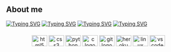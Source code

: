## About me

[![Typing SVG](https://readme-typing-svg.herokuapp.com?font=Fira+Code&weight=200&size=15&pause=1000&color=006AF7&width=435&lines=Hi%2C+I'm+Thomas;Hi%2C+I'm+Lpx)](https://git.io/typing-svg)
[![Typing SVG](https://readme-typing-svg.herokuapp.com?font=Fira+Code&weight=200&size=15&pause=1000&color=F7F7F7&width=435&lines=I'm+working+on+few+projects)](https://git.io/typing-svg)
[![Typing SVG](https://readme-typing-svg.herokuapp.com?font=Fira+Code&weight=200&size=15&pause=1000&color=F7F7F7&width=435&lines=I%E2%80%99m+currently+learning+C+language;I%E2%80%99m+currently+learning+Python;I%E2%80%99m+currently+learning+IT+Security)](https://git.io/typing-svg)
[![Typing SVG](https://readme-typing-svg.herokuapp.com?font=Fira+Code&weight=200&size=15&pause=1000&color=F7F7F7&width=435&lines=My+Discord+%3A+Lpx%230022)](https://git.io/typing-svg)


###

<div align="center">
  <img src="https://cdn.jsdelivr.net/gh/devicons/devicon/icons/html5/html5-original.svg" height="30" width="42" alt="html5 logo"  />
  <img src="https://cdn.jsdelivr.net/gh/devicons/devicon/icons/css3/css3-original.svg" height="30" width="42" alt="css3 logo"  />
  <img src="https://cdn.jsdelivr.net/gh/devicons/devicon/icons/python/python-original.svg" height="30" width="42" alt="python logo"  />
  <img src="https://cdn.jsdelivr.net/gh/devicons/devicon/icons/c/c-original.svg" height="30" width="42" alt="c logo"  />
  <img src="https://cdn.jsdelivr.net/gh/devicons/devicon/icons/git/git-original.svg" height="30" width="42" alt="git logo"  />
  <img src="https://cdn.jsdelivr.net/gh/devicons/devicon/icons/heroku/heroku-original.svg" height="30" width="42" alt="heroku logo"  />
  <img src="https://cdn.jsdelivr.net/gh/devicons/devicon/icons/linux/linux-original.svg" height="30" width="42" alt="linux logo"  />
  <img src="https://cdn.jsdelivr.net/gh/devicons/devicon/icons/vscode/vscode-original.svg" height="30" width="42" alt="vscode logo"  />
</div>


